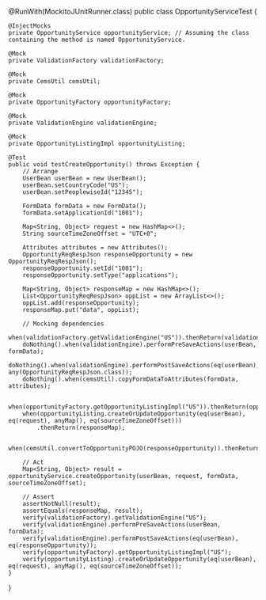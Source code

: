 @RunWith(MockitoJUnitRunner.class)
public class OpportunityServiceTest {

    @InjectMocks
    private OpportunityService opportunityService; // Assuming the class containing the method is named OpportunityService.

    @Mock
    private ValidationFactory validationFactory;

    @Mock
    private CemsUtil cemsUtil;

    @Mock
    private OpportunityFactory opportunityFactory;

    @Mock
    private ValidationEngine validationEngine;

    @Mock
    private OpportunityListingImpl opportunityListing;

    @Test
    public void testCreateOpportunity() throws Exception {
        // Arrange
        UserBean userBean = new UserBean();
        userBean.setCountryCode("US");
        userBean.setPeoplewiseId("12345");

        FormData formData = new FormData();
        formData.setApplicationId("1001");

        Map<String, Object> request = new HashMap<>();
        String sourceTimeZoneOffset = "UTC+0";

        Attributes attributes = new Attributes();
        OpportunityReqRespJson responseOpportunity = new OpportunityReqRespJson();
        responseOpportunity.setId("1001");
        responseOpportunity.setType("applications");

        Map<String, Object> responseMap = new HashMap<>();
        List<OpportunityReqRespJson> oppList = new ArrayList<>();
        oppList.add(responseOpportunity);
        responseMap.put("data", oppList);

        // Mocking dependencies
        when(validationFactory.getValidationEngine("US")).thenReturn(validationEngine);
        doNothing().when(validationEngine).performPreSaveActions(userBean, formData);
        doNothing().when(validationEngine).performPostSaveActions(eq(userBean), any(OpportunityReqRespJson.class));
        doNothing().when(cemsUtil).copyFormDataToAttributes(formData, attributes);

        when(opportunityFactory.getOpportunityListingImpl("US")).thenReturn(opportunityListing);
        when(opportunityListing.createOrUpdateOpportunity(eq(userBean), eq(request), anyMap(), eq(sourceTimeZoneOffset)))
            .thenReturn(responseMap);

        when(cemsUtil.convertToOpportunityPOJO(responseOpportunity)).thenReturn(responseOpportunity);

        // Act
        Map<String, Object> result = opportunityService.createOpportunity(userBean, request, formData, sourceTimeZoneOffset);

        // Assert
        assertNotNull(result);
        assertEquals(responseMap, result);
        verify(validationFactory).getValidationEngine("US");
        verify(validationEngine).performPreSaveActions(userBean, formData);
        verify(validationEngine).performPostSaveActions(eq(userBean), eq(responseOpportunity));
        verify(opportunityFactory).getOpportunityListingImpl("US");
        verify(opportunityListing).createOrUpdateOpportunity(eq(userBean), eq(request), anyMap(), eq(sourceTimeZoneOffset));
    }
}
